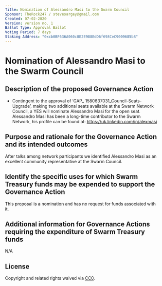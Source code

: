 ```yaml
---
Title: Nomination of Alessandro Masi to the Swarm Council
Sponsor: TheRock247 / stevesargey@gmail.com
Created: 07-02-2020
Version: version no. 1
Ballot Type: Approval Ballot
Voting Period: 7 days
Staking Address: "0xcb0BF636A060c0E2E988EdD6f698CeC9009685b8"
---
```


# Nomination of Alessandro Masi to the Swarm Council

## Description of the proposed Governance Action

- Contingent to the approval of ‘GAP_ 1580637031_Council-Seats-Upgrade’, making two additional seats available at the Swarm Network Council, a YES will nominate Alessandro Masi for the open seat. Alessandro Masi has been a long-time contributor to the Swarm Network, his profile can be found at: https://uk.linkedin.com/in/alexmasi

## Purpose and rationale for the Governance Action and its intended outcomes

After talks among network participants we identified Alessandro Masi as an excellent community representative at the Swarm Council.

## Identify the specific uses for which Swarm Treasury funds may be expended to support the Governance Action

This proposal is a nomination and has no request for funds associated with it.

## Additional information for Governance Actions requiring the expenditure of Swarm Treasury funds

N/A


## License 
Copyright and related rights waived via [CC0](https://creativecommons.org/publicdomain/zero/1.0/).


